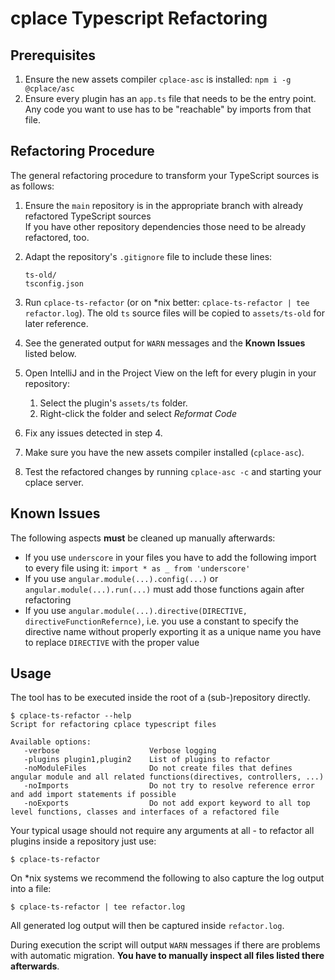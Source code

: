 # cplace Typescript Refactoring

## Prerequisites

1. Ensure the new assets compiler `cplace-asc` is installed: `npm i -g @cplace/asc`
2. Ensure every plugin has an `app.ts` file that needs to be the entry point. Any code you want to use has to be "reachable" by imports from that file.


## Refactoring Procedure

The general refactoring procedure to transform your TypeScript sources is as follows:

1. Ensure the `main` repository is in the appropriate branch with already refactored TypeScript sources<br>
    If you have other repository dependencies those need to be already refactored, too.
    
2. Adapt the repository's `.gitignore` file to include these lines:<br>
    ```
    ts-old/
    tsconfig.json
    ```
    
3. Run `cplace-ts-refactor` (or on *nix better: `cplace-ts-refactor | tee refactor.log`). The old `ts` source files will be copied to `assets/ts-old` for later reference.

4. See the generated output for `WARN` messages and the **Known Issues** listed below.

5. Open IntelliJ and in the Project View on the left for every plugin in your repository:
    1. Select the plugin's `assets/ts` folder.
    2. Right-click the folder and select *Reformat Code*
    
6. Fix any issues detected in step 4.

7. Make sure you have the new assets compiler installed (`cplace-asc`).

8. Test the refactored changes by running `cplace-asc -c` and starting your cplace server.

## Known Issues

The following aspects **must** be cleaned up manually afterwards:

- If you use `underscore` in your files you have to add the following import to every file using it: `import * as _ from 'underscore'`
- If you use `angular.module(...).config(...)` or `angular.module(...).run(...)` must add those functions again after refactoring
- If you use `angular.module(...).directive(DIRECTIVE, directiveFunctionRefernce)`, i.e. you use a constant to specify the directive name without properly exporting it as a unique name you have to replace `DIRECTIVE` with the proper value

## Usage

The tool has to be executed inside the root of a (sub-)repository directly.
```
$ cplace-ts-refactor --help
Script for refactoring cplace typescript files

Available options:
   -verbose                    Verbose logging
   -plugins plugin1,plugin2    List of plugins to refactor
   -noModuleFiles              Do not create files that defines angular module and all related functions(directives, controllers, ...)
   -noImports                  Do not try to resolve reference error and add import statements if possible
   -noExports                  Do not add export keyword to all top level functions, classes and interfaces of a refactored file
```

Your typical usage should not require any arguments at all - to refactor all plugins inside a repository just use:
```
$ cplace-ts-refactor
```

On *nix systems we recommend the following to also capture the log output into a file:
```
$ cplace-ts-refactor | tee refactor.log
```

All generated log output will then be captured inside `refactor.log`.

During execution the script will output `WARN` messages if there are problems with automatic migration. **You have to manually inspect all files listed there afterwards**.




<!--
#### Old Stuff
 
Our directory structure for typescript files is
```
cf.cplace.plugin
-- assets
---- ts
------ dir1
------ dir2
------ file1.ts
------ file2.ts
------ tscommand.txt
```  
 
// MyCtrl.ts
```typescript
module cf.cplace.myPlugin {
    
    class MyCtrl {
        constructor(){}
        
        method1() {}
    }
    
    angular.module('cf.cplace.myPlugin')
    .controller('cf.cplace.myPlugin.MyCtrl', MyCtrl);
}    
```
// MyDirective.ts
```typescript
module cf.cplace.myPlugin {
    
    
    function myDirective() {
        return {
            controller: MyCtrl.CTRL_NAME
           ...
        }
    }
    
    angular.module('cf.cplace.myPlugin')
    .directive('myDirective', myDirective);
}    
```


**Will be refactored to**


 // MyCtrl.ts
```typescript
export class MyCtrl {
    static CTRL_NAME = 'cf.cplace.myPlugin.MyCtrl';
    
    constructor(){}
    
    method1() {}
}
```

// MyDirective.ts
```typescript
import {MyCtrl} from './MyCtrl';

export function myDirective() {
    return {
       controller: MyCtrl.CTRL_NAME
        ...
    }
}
```


**!! DESCRIBE MORE**
a new file will be created if it doesnt exists yet
// module.ts
```typescript
import {MyCtrl} from './MyCtrl';
import {myDirective} from './myDirective';

export const angular
    .module('cf.cplace.myPlugin')
    .controller(MyCtrl.CTRL_NAME, MyCtrl);
    .directive('myDirective', myDirective);
    .name;
```
-->

